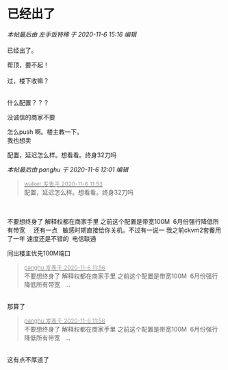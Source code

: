 # 已经出了


<i class="pstatus"> 本帖最后由 左手饭特稀 于 2020-11-6 15:16 编辑 </i><br />
<br />
已经出了。

帮顶，要不起！<br />
<br />
过，楼下收嘛？<br />
<br />
<img src="static/image/smiley/default/lol.gif" smilieid="12" border="0" alt="" /><img src="static/image/smiley/default/lol.gif" smilieid="12" border="0" alt="" /><img src="static/image/smiley/default/lol.gif" smilieid="12" border="0" alt="" />

什么配置？？？

没诚信的商家不要

怎么push 啊。楼主教一下。<br />
我也想卖<img id="aimg_b8ZcP" onclick="zoom(this, this.src, 0, 0, 0)" class="zoom" src="https://cdn.jsdelivr.net/gh/hishis/forum-master/public/images/patch.gif" onmouseover="img_onmouseoverfunc(this)" onload="thumbImg(this)" border="0" alt="" />

配置，延迟怎么样。想看看。终身32刀吗

<i class="pstatus"> 本帖最后由 panghu 于 2020-11-6 12:01 编辑 </i><br />
<div class="quote"><blockquote><font size="2"><a href="https://www.hostloc.com/forum.php?mod=redirect&amp;goto=findpost&amp;pid=9411305&amp;ptid=763107" target="_blank"><font color="#999999">walker 发表于 2020-11-6 11:53</font></a></font><br />
配置，延迟怎么样。想看看。终身32刀吗</blockquote></div><br />
<br />
不要想终身了 解释权都在商家手里 之前这个配置是带宽100M&nbsp;&nbsp;6月份强行降低所有带宽&nbsp; &nbsp;&nbsp;&nbsp;还有一点&nbsp; &nbsp;敏感时期直接给你关机。不过有一说一 我之前ckvm2套餐用了一年 速度还是不错的&nbsp;&nbsp;电信联通

同出楼主优先100M端口

<div class="quote"><blockquote><font size="2"><a href="https://www.hostloc.com/forum.php?mod=redirect&amp;goto=findpost&amp;pid=9411319&amp;ptid=763107" target="_blank"><font color="#999999">panghu 发表于 2020-11-6 11:56</font></a></font><br />
不要想终身了 解释权都在商家手里 之前这个配置是带宽100M&nbsp;&nbsp;6月份强行降低所有带宽&nbsp; &nbsp;...</blockquote></div><br />
那算了

<div class="quote"><blockquote><font size="2"><a href="https://www.hostloc.com/forum.php?mod=redirect&amp;goto=findpost&amp;pid=9411319&amp;ptid=763107" target="_blank"><font color="#999999">panghu 发表于 2020-11-6 11:56</font></a></font><br />
不要想终身了 解释权都在商家手里 之前这个配置是带宽100M&nbsp;&nbsp;6月份强行降低所有带宽&nbsp; &nbsp;...</blockquote></div><br />
这有点不厚道了
